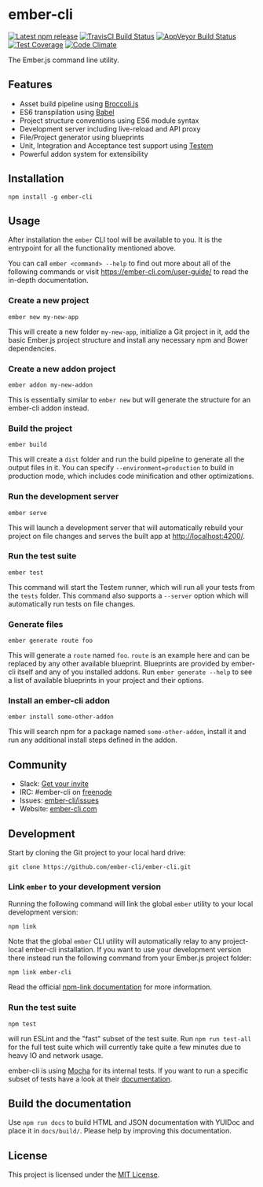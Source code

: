 
ember-cli
==============================================================================

[![Latest npm release][npm-badge]][npm-badge-url]
[![TravisCI Build Status][travis-badge]][travis-badge-url]
[![AppVeyor Build Status][appveyor-badge]][appveyor-badge-url]
[![Test Coverage][coveralls-badge]][coveralls-badge-url]
[![Code Climate][codeclimate-badge]][codeclimate-badge-url]

[logo]: https://avatars0.githubusercontent.com/u/10262982?v=3&s=150
[npm-badge]: https://img.shields.io/npm/v/ember-cli.svg
[npm-badge-url]: https://www.npmjs.com/package/ember-cli
[travis-badge]: https://img.shields.io/travis/ember-cli/ember-cli/master.svg?label=TravisCI
[travis-badge-url]: https://travis-ci.org/ember-cli/ember-cli
[appveyor-badge]: https://img.shields.io/appveyor/ci/embercli/ember-cli/master.svg?label=AppVeyor
[appveyor-badge-url]: https://ci.appveyor.com/project/embercli/ember-cli/branch/master
[coveralls-badge]: https://img.shields.io/coveralls/ember-cli/ember-cli/master.svg
[coveralls-badge-url]: https://coveralls.io/github/ember-cli/ember-cli
[codeclimate-badge]: https://img.shields.io/codeclimate/github/ember-cli/ember-cli.svg
[codeclimate-badge-url]: https://codeclimate.com/github/ember-cli/ember-cli

The Ember.js command line utility.


Features
------------------------------------------------------------------------------

- Asset build pipeline using [Broccoli.js](http://broccolijs.com/)
- ES6 transpilation using [Babel](https://babeljs.io/)
- Project structure conventions using ES6 module syntax
- Development server including live-reload and API proxy
- File/Project generator using blueprints
- Unit, Integration and Acceptance test support using
  [Testem](https://github.com/testem/testem)
- Powerful addon system for extensibility


Installation
------------------------------------------------------------------------------

```
npm install -g ember-cli
```

Usage
------------------------------------------------------------------------------

After installation the `ember` CLI tool will be available to you. It is the
entrypoint for all the functionality mentioned above.

You can call `ember <command> --help` to find out more about all of the
following commands or visit <https://ember-cli.com/user-guide/> to read
the in-depth documentation.


### Create a new project

```
ember new my-new-app
```

This will create a new folder `my-new-app`, initialize a Git project in it,
add the basic Ember.js project structure and install any necessary npm and
Bower dependencies.


### Create a new addon project

```
ember addon my-new-addon
```

This is essentially similar to `ember new` but will generate the structure
for an ember-cli addon instead.


### Build the project

```
ember build
```

This will create a `dist` folder and run the build pipeline to generate all
the output files in it. You can specify `--environment=production` to build
in production mode, which includes code minification and other optimizations.


### Run the development server

```
ember serve
```

This will launch a development server that will automatically rebuild your
project on file changes and serves the built app at <http://localhost:4200/>.


### Run the test suite

```
ember test
```

This command will start the Testem runner, which will run all your tests from
the `tests` folder. This command also supports a `--server` option which will
automatically run tests on file changes.


### Generate files

```
ember generate route foo
```

This will generate a `route` named `foo`. `route` is an example here and can
be replaced by any other available blueprint. Blueprints are provided by
ember-cli itself and any of you installed addons. Run `ember generate --help`
to see a list of available blueprints in your project and their options.


### Install an ember-cli addon

```
ember install some-other-addon
```

This will search npm for a package named `some-other-addon`, install it and
run any additional install steps defined in the addon.


Community
------------------------------------------------------------------------------

- Slack: [Get your invite](https://ember-community-slackin.herokuapp.com/)
- IRC: #ember-cli on [freenode](https://webchat.freenode.net/?channels=%23ember-cli)
- Issues: [ember-cli/issues](https://github.com/ember-cli/ember-cli/issues)
- Website: [ember-cli.com](https://ember-cli.com)


Development
------------------------------------------------------------------------------

Start by cloning the Git project to your local hard drive:

```
git clone https://github.com/ember-cli/ember-cli.git
```

### Link `ember` to your development version


Running the following command will link the global `ember` utility to your
local development version:

```
npm link
```

Note that the global `ember` CLI utility will automatically relay to any
project-local ember-cli installation. If you want to use your development
version there instead run the following command from your Ember.js
project folder:

```
npm link ember-cli
```

Read the official [npm-link documentation](https://www.npmjs.org/doc/cli/npm-link.html)
for more information.


### Run the test suite

```
npm test
```

will run ESLint and the "fast" subset of the test suite. Run
`npm run test-all` for the full test suite which will currently take quite a
few minutes due to heavy IO and network usage.

ember-cli is using [Mocha](https://mochajs.org/) for its internal tests. If
you want to run a specific subset of tests have a look at their
[documentation](https://mochajs.org/#exclusive-tests).


## Build the documentation

Use `npm run docs` to build HTML and JSON documentation with YUIDoc and place
it in `docs/build/`. Please help by improving this documentation.


License
------------------------------------------------------------------------------

This project is licensed under the [MIT License](LICENSE).
